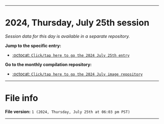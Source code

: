 
***

# 2024, Thursday, July 25th session

_Session data for this day is available in a separate repository._

**Jump to the specific entry:**

- [:octocat: `Click/tap here to go the 2024 July 25th entry`](https://github.com/seanpm2001/SeansLifeArchive_Images_MotorWorld_CarFactory_Y2024_V7/tree/SeansLifeArchive_Images_MotorWorld_CarFactory_Y2024_V7_Main-dev/2024/07_July/25/)

**Go to the monthly compilation repository:**

- [:octocat: `Click/tap here to go the 2024 July image repository`](https://github.com/seanpm2001/SeansLifeArchive_Images_MotorWorld_CarFactory_Y2024_V7/)

***

# File info

**File version:** `1 (2024, Thursday, July 25th at 06:03 pm PST)`

***
